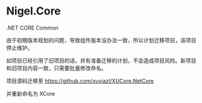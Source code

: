 # Nigel.Core

.NET CORE Common

由于初期版本规划的问题，导致组件版本没办法一致，所以计划迁移项目，该项目停止维护。

如项目已经引用了旧项目的话，并有准备迁移的计划，不会造成项目风险。新项目和旧项目内容一致，只需要批量修改命名。

项目源码迁移至 https://github.com/xuyiazl/XUCore.NetCore

并重新命名为 XCore
